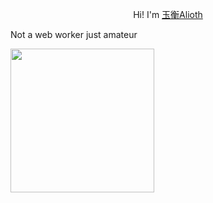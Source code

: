 <p align="center"> Hi! I'm <a href="https://github.com/akex4963">玉衡Alioth</a></h3>
<p>Not a web worker just amateur </p>
 <img height="230" src="https://github-readme-streak-stats.herokuapp.com/?user=Alioth996&theme=radical"/>


